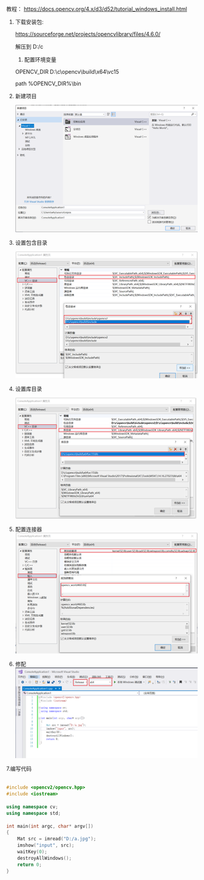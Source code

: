 
教程：
    https://docs.opencv.org/4.x/d3/d52/tutorial_windows_install.html

1. 下载安装包:

   https://sourceforge.net/projects/opencvlibrary/files/4.6.0/

    解压到 D:/c

   1. 配置环境变量

    OPENCV_DIR    D:\c\opencv\build\x64\vc15

    path          %OPENCV_DIR%\bin



2. 新建项目

    ![img.png](images/img.png)

3. 设置包含目录

   ![img.png](images/img1.png)

4. 设置库目录

    ![img.png](images/img2.png)

5. 配置连接器
   ![img.png](images/img3.png)

6. 修配
   ![img.png](images/img4.png)

7.编写代码
```c++

#include <opencv2/opencv.hpp>
#include <iostream>

using namespace cv;
using namespace std;

int main(int argc, char* argv[])
{
	Mat src = imread("D:/a.jpg");
	imshow("input", src);
	waitKey(0);
	destroyAllWindows();
	return 0;
}

```


